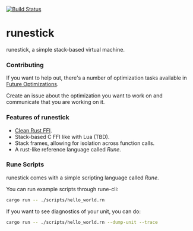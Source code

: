 [![Build Status](https://github.com/rune-rs/rune/workflows/Build/badge.svg)](https://github.com/rune-rs/rune/actions)

# runestick

runestick, a simple stack-based virtual machine.

### Contributing

If you want to help out, there's a number of optimization tasks available in
[Future Optimizations][future-optimizations].

Create an issue about the optimization you want to work on and communicate that
you are working on it.

### Features of runestick

* [Clean Rust FFI][rust-ffi].
* Stack-based C FFI like with Lua (TBD).
* Stack frames, allowing for isolation across function calls.
* A rust-like reference language called *Rune*.

### Rune Scripts

runestick comes with a simple scripting language called *Rune*.

You can run example scripts through rune-cli:

```bash
cargo run -- ./scripts/hello_world.rn
```

If you want to see diagnostics of your unit, you can do:

```bash
cargo run -- ./scripts/hello_world.rn --dump-unit --trace
```

[rust-ffi]: https://github.com/rune-rs/rune/blob/master/crates/runestick-http/src/lib.rs
[future-optimizations]: https://github.com/rune-rs/rune/blob/master/FUTURE_OPTIMIZATIONS.md
